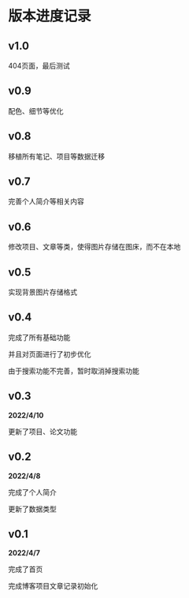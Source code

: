 # 版本进度记录

## v1.0

404页面，最后测试

## v0.9

配色、细节等优化

## v0.8

移植所有笔记、项目等数据迁移

## v0.7

完善个人简介等相关内容

## v0.6

修改项目、文章等类，使得图片存储在图床，而不在本地

## v0.5

实现背景图片存储格式

## v0.4

完成了所有基础功能

并且对页面进行了初步优化

由于搜索功能不完善，暂时取消掉搜索功能

## v0.3

**2022/4/10**

更新了项目、论文功能

## v0.2

**2022/4/8**

完成了个人简介

更新了数据类型

## v0.1

**2022/4/7**

完成了首页

完成博客项目文章记录初始化
